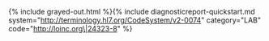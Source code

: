 {% include grayed-out.html %}{% include diagnosticreport-quickstart.md system="http://terminology.hl7.org/CodeSystem/v2-0074" category="LAB" code="http://loinc.org\|24323-8" %} 
</div><!-- grayed-out -->